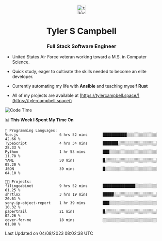 <p align="center">
<a href="https://www.linkedin.com/in/t36campbell" target="blank"><img align="center" src="https://ik.imagekit.io/t36campbell/Portfolio/linkedin.png.original_m8bbGgPh6.png" alt="t36campbell" height="30" width="30" /></a>
</p>
<h1 align="center">Tyler S Campbell</h1>
<h3 align="center">Full Stack Software Engineer</h3>

* United States Air Force veteran working toward a M.S. in Computer Science.

* Quick study, eager to cultivate the skills needed to become an elite developer.

* Currently automating my life with **Ansible** and teaching myself **Rust**

* All of my projects are available at [https://tylercampbell.space/](https://tylercampbell.space/)

<!--START_SECTION:waka-->
![Code Time](http://img.shields.io/badge/Code%20Time-2%2C673%20hrs%2027%20mins-blue)

📊 **This Week I Spent My Time On** 

```text
💬 Programming Languages: 
Vue.js                   6 hrs 52 mins       ███████████░░░░░░░░░░░░░░   42.66 % 
TypeScript               4 hrs 34 mins       ███████░░░░░░░░░░░░░░░░░░   28.33 % 
Python                   1 hr 53 mins        ███░░░░░░░░░░░░░░░░░░░░░░   11.78 % 
YAML                     50 mins             █░░░░░░░░░░░░░░░░░░░░░░░░   05.20 % 
JSON                     39 mins             █░░░░░░░░░░░░░░░░░░░░░░░░   04.10 % 

🐱‍💻 Projects: 
filingcabinet            9 hrs 52 mins       ███████████████░░░░░░░░░░   61.25 % 
shrtlnx                  3 hrs 19 mins       █████░░░░░░░░░░░░░░░░░░░░   20.61 % 
sony-ip-object-report    1 hr 39 mins        ███░░░░░░░░░░░░░░░░░░░░░░   10.32 % 
papertrail               21 mins             █░░░░░░░░░░░░░░░░░░░░░░░░   02.26 % 
cover-for-me             18 mins             ░░░░░░░░░░░░░░░░░░░░░░░░░   01.88 % 
```


 Last Updated on 04/08/2023 08:02:38 UTC
<!--END_SECTION:waka-->
